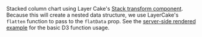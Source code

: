 Stacked column chart using Layer Cake's [Stack transform component](/guide#stack). Because this will create a nested data structure, we use LayerCake's `flatten` function to pass to the `flatData` prop. See the [server-side rendered example](/example-ssr/ColumnStacked) for the basic D3 function usage.
